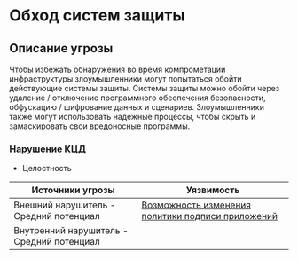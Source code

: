 # Обход систем защиты

## Описание угрозы
Чтобы избежать обнаружения во время компрометации инфраструктуры злоумышленники могут попытаться обойти действующие системы защиты. Системы защиты можно обойти через удаление / отключение программного обеспечения безопасности, обфускацию / шифрование данных и сценариев. Злоумышленники также могут использовать надежные процессы, чтобы скрыть и замаскировать свои вредоносные программы.

### Нарушение КЦД
+ Целостность

|Источники угрозы|Уязвимость|
|-|--------|
|Внешний нарушитель - Средний потенциал|[Возможность изменения политики подписи приложений](/vkr/vulnerabilities/page12)|
|Внутренний нарушитель - Средний потенциал|